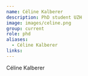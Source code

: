 ```yaml
---
name: Céline Kalberer
description: PhD student UZH
image: images/celine.png
group: current
role: phd
aliases:
  - Céline Kalberer
links:
---
```


Céline Kalberer
